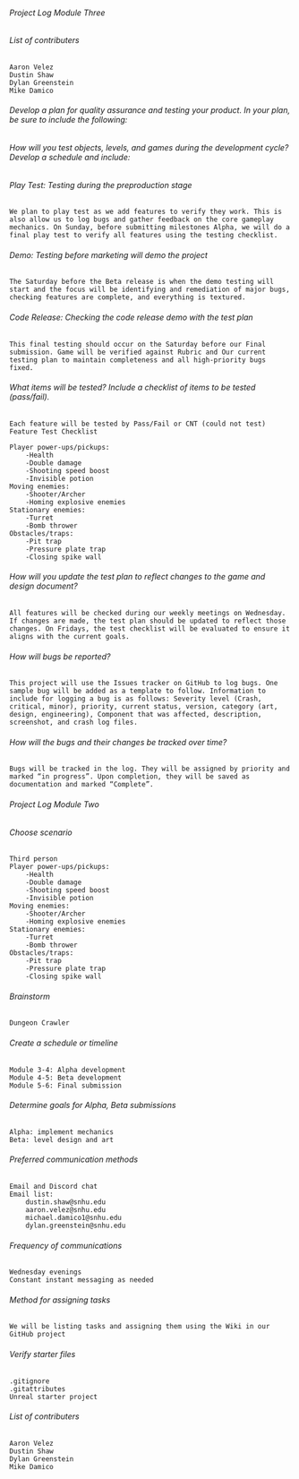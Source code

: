 ###### Project Log Module Three
###### List of contributers
	Aaron Velez
 	Dustin Shaw
  	Dylan Greenstein
   	Mike Damico
###### Develop a plan for quality assurance and testing your product. In your plan, be sure to include the following:
###### How will you test objects, levels, and games during the development cycle? Develop a schedule and include:
###### Play Test: Testing during the preproduction stage
	We plan to play test as we add features to verify they work. This is also allow us to log bugs and gather feedback on the core gameplay mechanics. On Sunday, before submitting milestones Alpha, we will do a final play test to verify all features using the testing checklist.
     
###### Demo: Testing before marketing will demo the project
	The Saturday before the Beta release is when the demo testing will start and the focus will be identifying and remediation of major bugs, checking features are complete, and everything is textured.
     
###### Code Release: Checking the code release demo with the test plan
	This final testing should occur on the Saturday before our Final submission. Game will be verified against Rubric and Our current testing plan to maintain completeness and all high-priority bugs fixed.
     
###### What items will be tested? Include a checklist of items to be tested (pass/fail).
	Each feature will be tested by Pass/Fail or CNT (could not test)
 	Feature Test Checklist

	Player power-ups/pickups:
		-Health
		-Double damage
		-Shooting speed boost
  		-Invisible potion
	Moving enemies:
 		-Shooter/Archer
   		-Homing explosive enemies
	Stationary enemies:
 		-Turret
   		-Bomb thrower
	Obstacles/traps:
		-Pit trap
		-Pressure plate trap
  		-Closing spike wall
	
###### How will you update the test plan to reflect changes to the game and design document?
	All features will be checked during our weekly meetings on Wednesday. If changes are made, the test plan should be updated to reflect those changes. On Fridays, the test checklist will be evaluated to ensure it aligns with the current goals.
###### How will bugs be reported?
	This project will use the Issues tracker on GitHub to log bugs. One sample bug will be added as a template to follow. Information to include for logging a bug is as follows: Severity level (Crash, critical, minor), priority, current status, version, category (art, design, engineering), Component that was affected, description, screenshot, and crash log files.

###### How will the bugs and their changes be tracked over time?
	Bugs will be tracked in the log. They will be assigned by priority and marked “in progress”. Upon completion, they will be saved as documentation and marked “Complete”.

###### Project Log Module Two
###### Choose scenario
	Third person
	Player power-ups/pickups:
		-Health
		-Double damage
		-Shooting speed boost
  		-Invisible potion
	Moving enemies:
 		-Shooter/Archer
   		-Homing explosive enemies
	Stationary enemies:
 		-Turret
   		-Bomb thrower
	Obstacles/traps:
		-Pit trap
		-Pressure plate trap
  		-Closing spike wall


###### Brainstorm
	Dungeon Crawler


###### Create a schedule or timeline
	Module 3-4: Alpha development
	Module 4-5: Beta development
	Module 5-6: Final submission

###### Determine goals for Alpha, Beta submissions
	Alpha: implement mechanics
	Beta: level design and art


###### Preferred communication methods
	Email and Discord chat
	Email list:
		dustin.shaw@snhu.edu
		aaron.velez@snhu.edu
		michael.damico1@snhu.edu
  		dylan.greenstein@snhu.edu


###### Frequency of communications
	Wednesday evenings
	Constant instant messaging as needed

###### Method for assigning tasks
	We will be listing tasks and assigning them using the Wiki in our GitHub project

###### Verify starter files
	.gitignore
	.gitattributes
	Unreal starter project


###### List of contributers
	Aaron Velez
 	Dustin Shaw
  	Dylan Greenstein
   	Mike Damico
